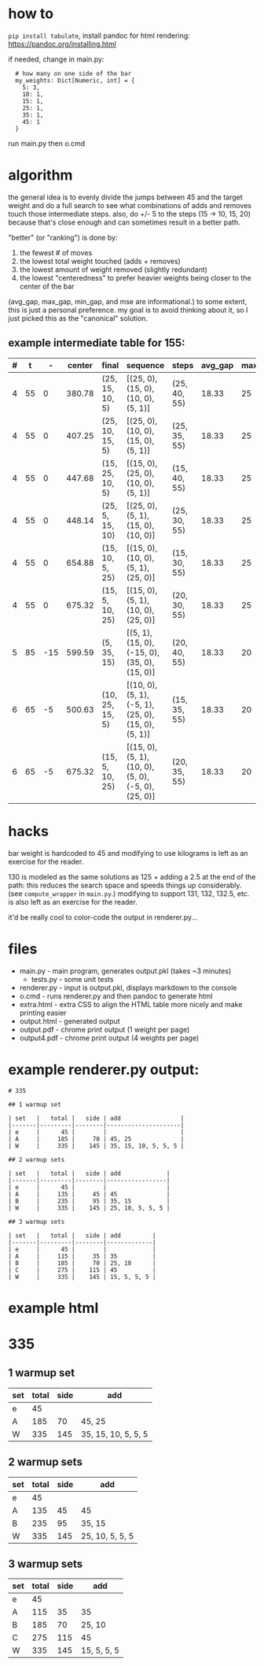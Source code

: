# how to

`pip install tabulate`, install pandoc for html rendering: https://pandoc.org/installing.html

if needed, change in main.py:

      # how many on one side of the bar
      my_weights: Dict[Numeric, int] = {
        5: 3,
        10: 1,
        15: 1,
        25: 1,
        35: 1,
        45: 1
      }

run main.py then o.cmd

# algorithm

the general idea is to evenly divide the jumps between 45 and the target weight and do a full search to see what
combinations of adds and removes touch those intermediate steps. also, do +/- 5 to the steps (15 -> 10, 15, 20) because
that's close enough and can sometimes result in a better path.

"better" (or "ranking") is done by:

1. the fewest # of moves
2. the lowest total weight touched (adds + removes)
3. the lowest amount of weight removed (slightly redundant)
4. the lowest "centeredness" to prefer heavier weights being closer to the center of the bar

(avg_gap, max_gap, min_gap, and mse are informational.) to some extent, this is just a personal preference. my goal is
to avoid thinking about it, so I just picked this as the "canonical" solution.

## example intermediate table for 155:

|   # |   t |   - |   center | final           | sequence                                             | steps        |   avg_gap |   max_gap |   min_gap |   mse |
|-----|-----|-----|----------|-----------------|------------------------------------------------------|--------------|-----------|-----------|-----------|-------|
|   4 |  55 |   0 |   380.78 | (25, 15, 10, 5) | [(25, 0), (15, 0), (10, 0), (5, 1)]                  | (25, 40, 55) |     18.33 |        25 |        15 | 16.67 |
|   4 |  55 |   0 |   407.25 | (25, 10, 15, 5) | [(25, 0), (10, 0), (15, 0), (5, 1)]                  | (25, 35, 55) |     18.33 |        25 |        10 |  8.33 |
|   4 |  55 |   0 |   447.68 | (15, 25, 10, 5) | [(15, 0), (25, 0), (10, 0), (5, 1)]                  | (15, 40, 55) |     18.33 |        25 |        15 | 16.67 |
|   4 |  55 |   0 |   448.14 | (25, 5, 15, 10) | [(25, 0), (5, 1), (15, 0), (10, 0)]                  | (25, 30, 55) |     18.33 |        25 |         5 | 16.67 |
|   4 |  55 |   0 |   654.88 | (15, 10, 5, 25) | [(15, 0), (10, 0), (5, 1), (25, 0)]                  | (15, 30, 55) |     18.33 |        25 |        15 | 16.67 |
|   4 |  55 |   0 |   675.32 | (15, 5, 10, 25) | [(15, 0), (5, 1), (10, 0), (25, 0)]                  | (20, 30, 55) |     18.33 |        25 |        10 |  8.33 |
|   5 |  85 | -15 |   599.59 | (5, 35, 15)     | [(5, 1), (15, 0), (-15, 0), (35, 0), (15, 0)]        | (20, 40, 55) |     18.33 |        20 |        15 |  8.33 |
|   6 |  65 |  -5 |   500.63 | (10, 25, 15, 5) | [(10, 0), (5, 1), (-5, 1), (25, 0), (15, 0), (5, 1)] | (15, 35, 55) |     18.33 |        20 |        15 |  8.33 |
|   6 |  65 |  -5 |   675.32 | (15, 5, 10, 25) | [(15, 0), (5, 1), (10, 0), (5, 0), (-5, 0), (25, 0)] | (20, 35, 55) |     18.33 |        20 |        15 |  0    |

# hacks

bar weight is hardcoded to 45 and modifying to use kilograms is left as an exercise for the reader.

130 is modeled as the same solutions as 125 + adding a 2.5 at the end of the path: this reduces the search space and
speeds things up considerably. (see `compute_wrapper` in `main.py`.) modifying to support 131, 132, 132.5, etc. is also
left as an exercise for the reader.

it'd be really cool to color-code the output in renderer.py...

# files

* main.py - main program, generates output.pkl (takes ~3 minutes)
    * tests.py - some unit tests
* renderer.py - input is output.pkl, displays markdown to the console
* o.cmd - runs renderer.py and then pandoc to generate html
* extra.html - extra CSS to align the HTML table more nicely and make printing easier
* output.html - generated output
* output.pdf - chrome print output (1 weight per page)
* output4.pdf - chrome print output (4 weights per page)

# example renderer.py output:

    # 335
    
    ## 1 warmup set
    
    | set   |   total |   side | add                 |
    |-------|---------|--------|---------------------|
    | e     |      45 |        |                     |
    | A     |     185 |     70 | 45, 25              |
    | W     |     335 |    145 | 35, 15, 10, 5, 5, 5 |
    
    ## 2 warmup sets
    
    | set   |   total |   side | add             |
    |-------|---------|--------|-----------------|
    | e     |      45 |        |                 |
    | A     |     135 |     45 | 45              |
    | B     |     235 |     95 | 35, 15          |
    | W     |     335 |    145 | 25, 10, 5, 5, 5 |
    
    ## 3 warmup sets
    
    | set   |   total |   side | add         |
    |-------|---------|--------|-------------|
    | e     |      45 |        |             |
    | A     |     115 |     35 | 35          |
    | B     |     185 |     70 | 25, 10      |
    | C     |     275 |    115 | 45          |
    | W     |     335 |    145 | 15, 5, 5, 5 |

# example html

# 335

## 1 warmup set

| set   |   total |   side | add                 |
|-------|---------|--------|---------------------|
| e     |      45 |        |                     |
| A     |     185 |     70 | 45, 25              |
| W     |     335 |    145 | 35, 15, 10, 5, 5, 5 |

## 2 warmup sets

| set   |   total |   side | add             |
|-------|---------|--------|-----------------|
| e     |      45 |        |                 |
| A     |     135 |     45 | 45              |
| B     |     235 |     95 | 35, 15          |
| W     |     335 |    145 | 25, 10, 5, 5, 5 |

## 3 warmup sets

| set   |   total |   side | add         |
|-------|---------|--------|-------------|
| e     |      45 |        |             |
| A     |     115 |     35 | 35          |
| B     |     185 |     70 | 25, 10      |
| C     |     275 |    115 | 45          |
| W     |     335 |    145 | 15, 5, 5, 5 |
